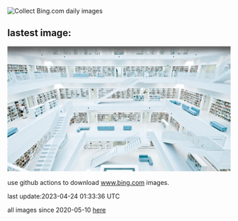 ![Collect Bing.com daily images](https://github.com/counter2015/bing-daily-images/workflows/Collect%20Bing.com%20daily%20images/badge.svg)
## lastest image:
![](images/StuttgartPublicLibrary.jpg)

use github actions to download www.bing.com images.

last update:2023-04-24 01:33:36 UTC

all images since 2020-05-10 [here](https://github.com/counter2015/bing-daily-images/tree/master/images) 
